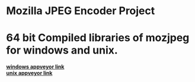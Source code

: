 Mozilla JPEG Encoder Project
============================

# 64 bit Compiled libraries of mozjpeg for windows and unix.

[**windows appveyor link**](https://ci.appveyor.com/project/L0laapk3/mozjpeg/history?branch=appveyor_win)  
[**unix appveyor link**](https://ci.appveyor.com/project/L0laapk3/mozjpeg/history?branch=appveyor_unix)  
